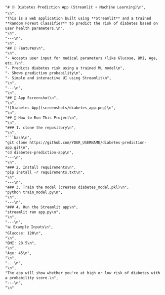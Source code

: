     "# 🩺 Diabetes Prediction App (Streamlit + Machine Learning)\n",
    "\n",
    "This is a web application built using **Streamlit** and a trained **Random Forest Classifier** to predict the risk of diabetes based on user health parameters.\n",
    "\n",
    "---\n",
    "\n",
    "## 🔧 Features\n",
    "\n",
    "- Accepts user input for medical parameters (like Glucose, BMI, Age, etc.)\n",
    "- Predicts diabetes risk using a trained ML model\n",
    "- Shows prediction probability\n",
    "- Simple and interactive UI using Streamlit\n",
    "\n",
    "---\n",
    "\n",
    "## 📸 App Screenshot\n",
    "\n",
    "![Diabetes App](screenshots/diabetes_app.png)\n",
    "\n",
    "## 🚀 How to Run This Project\n",
    "\n",
    "### 1. clone the repository\n",
    "\n",
    "```bash\n",
    "git clone https://github.com/YOUR_USERNAME/diabetes-prediction-app.git\n",
    "cd diabetes-prediction-app\n",
    "---\n",
    "\n",
    "### 2. Install requirements\n",
    "pip install -r requirements.txt\n",
    "\n",
    "---\n",
    "### 3. Train the model (creates diabetes_model.pkl)\n",
    "python train_model.py\n",
    "\n",
    "---\n",
    "### 4. Run the Streamlit app\n",
    "streamlit run app.py\n",
    "\n",
    "---\n",
    "📊 Example Inputs\n",
    "Glucose: 120\n",
    "\n",
    "BMI: 28.5\n",
    "\n",
    "Age: 45\n",
    "\n",
    "...\n",
    "\n",
    "The app will show whether you're at high or low risk of diabetes with a probability score.\n",
    "---\n",
    "\n"
 